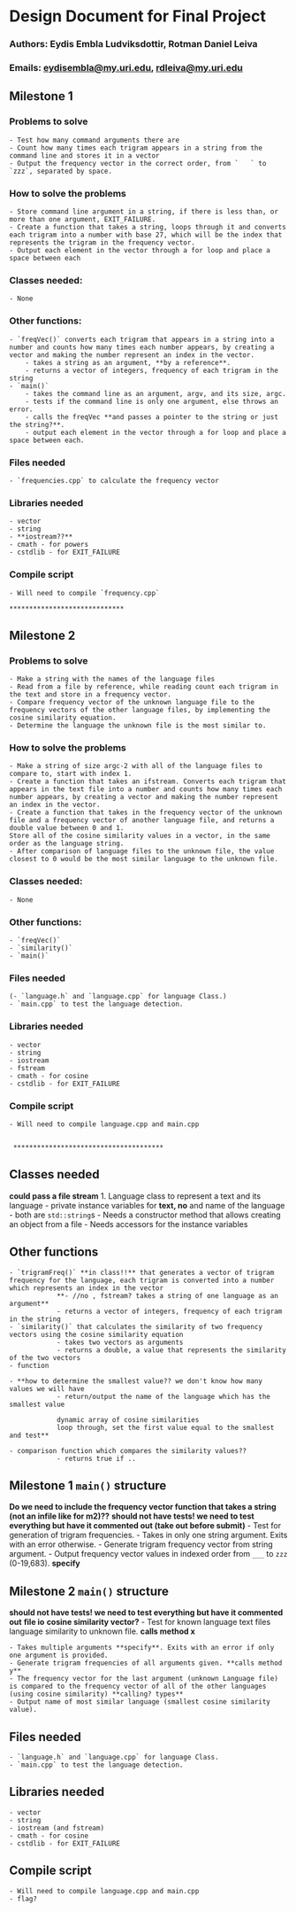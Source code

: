 # Design Document for Final Project
### Authors: Eydis Embla Ludviksdottir, Rotman Daniel Leiva
### Emails:  eydisembla@my.uri.edu,     rdleiva@my.uri.edu


## Milestone 1
### Problems to solve
    - Test how many command arguments there are
    - Count how many times each trigram appears in a string from the command line and stores it in a vector
    - Output the frequency vector in the correct order, from `   ` to `zzz`, separated by space.

### How to solve the problems
    - Store command line argument in a string, if there is less than, or more than one argument, EXIT_FAILURE.
    - Create a function that takes a string, loops through it and converts each trigram into a number with base 27, which will be the index that represents the trigram in the frequency vector.
    - Output each element in the vector through a for loop and place a space between each

### Classes needed:
    - None

### Other functions:
    - `freqVec()` converts each trigram that appears in a string into a number and counts how many times each number appears, by creating a vector and making the number represent an index in the vector.
        - takes a string as an argument, **by a reference**.
        - returns a vector of integers, frequency of each trigram in the string
    - `main()`
        - takes the command line as an argument, argv, and its size, argc.
        - tests if the command line is only one argument, else throws an error.
        - calls the freqVec **and passes a pointer to the string or just the string?**.
        - output each element in the vector through a for loop and place a space between each.

### Files needed
    - `frequencies.cpp` to calculate the frequency vector

### Libraries needed
    - vector
    - string
    - **iostream??**
    - cmath - for powers
    - cstdlib - for EXIT_FAILURE

### Compile script
    - Will need to compile `frequency.cpp`

    *****************************

## Milestone 2
### Problems to solve
    - Make a string with the names of the language files
    - Read from a file by reference, while reading count each trigram in the text and store in a frequency vector.
    - Compare frequency vector of the unknown language file to the frequency vectors of the other language files, by implementing the cosine similarity equation.
    - Determine the language the unknown file is the most similar to.

### How to solve the problems
    - Make a string of size argc-2 with all of the language files to compare to, start with index 1.
    - Create a function that takes an ifstream. Converts each trigram that appears in the text file into a number and counts how many times each number appears, by creating a vector and making the number represent an index in the vector.
    - Create a function that takes in the frequency vector of the unknown file and a frequency vector of another language file, and returns a double value between 0 and 1.
    Store all of the cosine similarity values in a vector, in the same order as the language string.
    - After comparison of language files to the unknown file, the value closest to 0 would be the most similar language to the unknown file.

### Classes needed:
    - None

### Other functions:
    - `freqVec()`
    - `similarity()`
    - `main()`

### Files needed
    (- `language.h` and `language.cpp` for language Class.)
    - `main.cpp` to test the language detection.

### Libraries needed
    - vector
    - string
    - iostream
    - fstream
    - cmath - for cosine
    - cstdlib - for EXIT_FAILURE

### Compile script
    - Will need to compile language.cpp and main.cpp


     **************************************


## Classes needed
**could pass a file stream**
    1. Language class to represent a text and its language
        - private instance variables for **text, no** and name of the language
        - both are `std::string`s
        - Needs a constructor method that allows creating an object from a file
        - Needs accessors for the instance variables

## Other functions
    - `trigramFreq()` **in class!!** that generates a vector of trigram frequency for the language, each trigram is converted into a number which represents an index in the vector
                **- //no , fstream? takes a string of one language as an argument**
                - returns a vector of integers, frequency of each trigram in the string
    - `similarity()` that calculates the similarity of two frequency vectors using the cosine similarity equation
                - takes two vectors as arguments
                - returns a double, a value that represents the similarity of the two vectors
    - function

    - **how to determine the smallest value?? we don't know how many values we will have
                - return/output the name of the language which has the smallest value

                dynamic array of cosine similarities
                loop through, set the first value equal to the smallest and test**

    - comparison function which compares the similarity values??
                - returns true if ..

## Milestone 1 `main()` structure

**Do we need to include the frequency vector function that takes a string (not an infile like for m2)??**
**should not have tests! we need to test everything but have it commented out (take out before submit)**
    - Test for generation of trigram frequencies.
    - Takes in only one string argument. Exits with an error otherwise.
    - Generate trigram frequency vector from string argument.
    - Output frequency vector values in indexed order from `___` to `zzz` (0-19,683). **specify**

## Milestone 2 `main()` structure
**should not have tests! we need to test everything but have it commented out**
**file io**
**cosine similarity vector?**
    - Test for known language text files language similarity to unknown file. **calls method x**

    - Takes multiple arguments **specify**. Exits with an error if only one argument is provided.
    - Generate trigram frequencies of all arguments given. **calls method y**
    - The frequency vector for the last argument (unknown Language file) is compared to the frequency vector of all of the other languages (using cosine similarity) **calling? types**
    - Output name of most similar language (smallest cosine similarity value).

## Files needed
    - `language.h` and `language.cpp` for language Class.
    - `main.cpp` to test the language detection.

## Libraries needed
    - vector
    - string
    - iostream (and fstream)
    - cmath - for cosine
    - cstdlib - for EXIT_FAILURE

## Compile script
    - Will need to compile language.cpp and main.cpp
    - flag?
